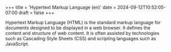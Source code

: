 +++
title = 'Hypertext Markup Language (en)'
date = 2024-09-12T10:52:05-07:00
draft = false
+++

Hypertext Markup Language (HTML) is the standard markup language for documents designed to be displayed in a web browser. It defines the content and structure of web content. It is often assisted by technologies such as Cascading Style Sheets (CSS) and scripting languages such as JavaScript.
